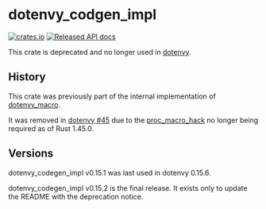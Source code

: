 # dotenvy_codgen_impl

[![crates.io](https://img.shields.io/crates/v/dotenvy_codegen_impl.svg)](https://crates.io/crates/dotenvy_codgen_impl)
[![Released API docs](https://docs.rs/dotenvy_codegen_impl/badge.svg)](https://docs.rs/dotenvy_codegen_impl)

This crate is deprecated and no longer used in [dotenvy](https://github.com/allan2/dotenvy).

## History

This crate was previously part of the internal implementation of [dotenvy_macro](https://crates.io/crates/dotenvy_macro).

It was removed in [dotenvy #45](https://github.com/allan2/dotenvy/pull/45) due to the [proc_macro_hack](https://crates.io/crates/proc-macro-hack) no longer being required as of Rust 1.45.0.

## Versions

dotenvy_codegen_impl v0.15.1 was last used in dotenvy 0.15.6.

dotenvy_codegen_impl v0.15.2 is the final release. It exists only to update the README with the deprecation notice.
